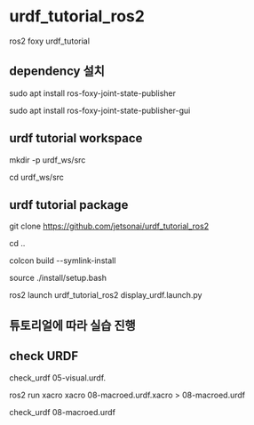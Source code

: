 # urdf_tutorial_ros2

ros2 foxy urdf_tutorial

## dependency 설치

sudo apt install ros-foxy-joint-state-publisher

sudo apt install ros-foxy-joint-state-publisher-gui

## urdf tutorial workspace 

mkdir -p urdf_ws/src

cd urdf_ws/src

## urdf tutorial package

git clone https://github.com/jetsonai/urdf_tutorial_ros2 

cd ..


colcon build --symlink-install

source ./install/setup.bash

ros2 launch urdf_tutorial_ros2 display_urdf.launch.py 


## 튜토리얼에 따라 실습 진행



## check URDF

check_urdf 05-visual.urdf.

ros2 run xacro xacro 08-macroed.urdf.xacro > 08-macroed.urdf

check_urdf 08-macroed.urdf



